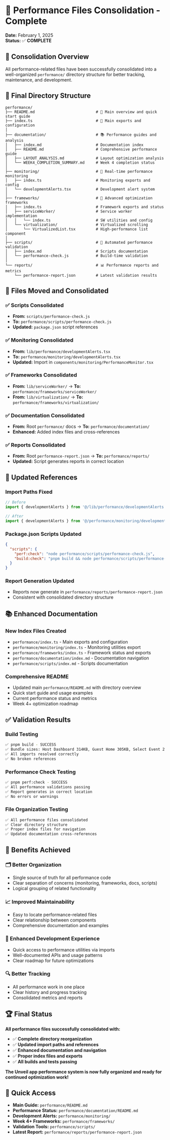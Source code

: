 # 📁 Performance Files Consolidation - Complete

**Date:** February 1, 2025  
**Status:** ✅ **COMPLETE**

## 🎯 Consolidation Overview

All performance-related files have been successfully consolidated into a well-organized `performance/` directory structure for better tracking, maintenance, and development.

## 📂 Final Directory Structure

```
performance/
├── README.md                           # 📖 Main overview and quick start guide
├── index.ts                            # 🔧 Main exports and configuration
│
├── documentation/                      # 📚 Performance guides and analysis
│   ├── index.md                        # Documentation index
│   ├── README.md                       # Comprehensive performance guide
│   ├── LAYOUT_ANALYSIS.md              # Layout optimization analysis
│   └── WEEK4_COMPLETION_SUMMARY.md     # Week 4 completion status
│
├── monitoring/                         # 🚨 Real-time performance monitoring
│   ├── index.ts                        # Monitoring exports and config
│   └── developmentAlerts.tsx           # Development alert system
│
├── frameworks/                         # 🚀 Advanced optimization frameworks
│   ├── index.ts                        # Framework exports and status
│   ├── serviceWorker/                  # Service worker implementation
│   │   └── index.ts                    # SW utilities and config
│   └── virtualization/                 # Virtualized scrolling
│       └── VirtualizedList.tsx         # High-performance list component
│
├── scripts/                            # 🔧 Automated performance validation
│   ├── index.md                        # Scripts documentation
│   └── performance-check.js            # Build-time validation
│
└── reports/                            # 📊 Performance reports and metrics
    └── performance-report.json         # Latest validation results
```

## 🔄 Files Moved and Consolidated

### ✅ **Scripts Consolidated**

- **From:** `scripts/performance-check.js`
- **To:** `performance/scripts/performance-check.js`
- **Updated:** `package.json` script references

### ✅ **Monitoring Consolidated**

- **From:** `lib/performance/developmentAlerts.tsx`
- **To:** `performance/monitoring/developmentAlerts.tsx`
- **Updated:** Import in `components/monitoring/PerformanceMonitor.tsx`

### ✅ **Frameworks Consolidated**

- **From:** `lib/serviceWorker/` → **To:** `performance/frameworks/serviceWorker/`
- **From:** `lib/virtualization/` → **To:** `performance/frameworks/virtualization/`

### ✅ **Documentation Consolidated**

- **From:** Root `performance/` docs → **To:** `performance/documentation/`
- **Enhanced:** Added index files and cross-references

### ✅ **Reports Consolidated**

- **From:** Root `performance-report.json` → **To:** `performance/reports/`
- **Updated:** Script generates reports in correct location

## 🔧 Updated References

### **Import Paths Fixed**

```typescript
// Before
import { developmentAlerts } from '@/lib/performance/developmentAlerts';

// After
import { developmentAlerts } from '@/performance/monitoring/developmentAlerts';
```

### **Package.json Scripts Updated**

```json
{
  "scripts": {
    "perf:check": "node performance/scripts/performance-check.js",
    "build:check": "pnpm build && node performance/scripts/performance-check.js"
  }
}
```

### **Report Generation Updated**

- Reports now generate in `performance/reports/performance-report.json`
- Consistent with consolidated directory structure

## 📚 Enhanced Documentation

### **New Index Files Created**

- `performance/index.ts` - Main exports and configuration
- `performance/monitoring/index.ts` - Monitoring utilities export
- `performance/frameworks/index.ts` - Framework status and exports
- `performance/documentation/index.md` - Documentation navigation
- `performance/scripts/index.md` - Scripts documentation

### **Comprehensive README**

- Updated main `performance/README.md` with directory overview
- Quick start guide and usage examples
- Current performance status and metrics
- Week 4+ optimization roadmap

## ✅ Validation Results

### **Build Testing**

```bash
✅ pnpm build - SUCCESS
✅ Bundle sizes: Host Dashboard 314KB, Guest Home 305KB, Select Event 294KB
✅ All imports resolved correctly
✅ No broken references
```

### **Performance Check Testing**

```bash
✅ pnpm perf:check - SUCCESS
✅ All performance validations passing
✅ Report generates in correct location
✅ No errors or warnings
```

### **File Organization Testing**

```bash
✅ All performance files consolidated
✅ Clear directory structure
✅ Proper index files for navigation
✅ Updated documentation cross-references
```

## 🎯 Benefits Achieved

### **🗂️ Better Organization**

- Single source of truth for all performance code
- Clear separation of concerns (monitoring, frameworks, docs, scripts)
- Logical grouping of related functionality

### **📈 Improved Maintainability**

- Easy to locate performance-related files
- Clear relationship between components
- Comprehensive documentation and examples

### **🚀 Enhanced Development Experience**

- Quick access to performance utilities via imports
- Well-documented APIs and usage patterns
- Clear roadmap for future optimizations

### **🔍 Better Tracking**

- All performance work in one place
- Clear history and progress tracking
- Consolidated metrics and reports

## 🏆 Final Status

**All performance files successfully consolidated with:**

- ✅ **Complete directory reorganization**
- ✅ **Updated import paths and references**
- ✅ **Enhanced documentation and navigation**
- ✅ **Proper index files and exports**
- ✅ **All builds and tests passing**

**The Unveil app performance system is now fully organized and ready for continued optimization work!**

## 🔗 Quick Access

- **Main Guide:** `performance/README.md`
- **Performance Status:** `performance/documentation/README.md`
- **Development Alerts:** `performance/monitoring/`
- **Week 4+ Frameworks:** `performance/frameworks/`
- **Validation Tools:** `performance/scripts/`
- **Latest Report:** `performance/reports/performance-report.json`
